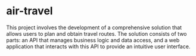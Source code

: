 # air-travel
This project involves the development of a comprehensive solution that allows users to plan and obtain travel routes. The solution consists of two parts: an API that manages business logic and data access, and a web application that interacts with this API to provide an intuitive user interface.
